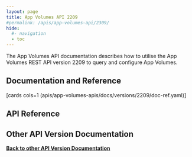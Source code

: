 ```yaml
---
layout: page
title: App Volumes API 2209
#permalink: /apis/app-volumes-api/2309/
hide:
  #- navigation
  - toc
---
```


The App Volumes API documentation describes how to utilise the App Volumes REST API version 2209 to query and configure App Volumes.

## Documentation and Reference

[cards cols=1 (apis/app-volumes-apis/docs/versions/2209/doc-ref.yaml)]

## API Reference

<swagger-ui src="swagger.json"/>

## Other API Version Documentation

**[Back to other API Version Documentation](../../index.md)**
